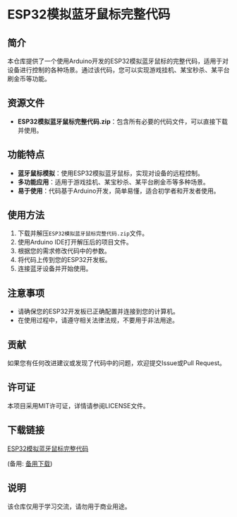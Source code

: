 # ESP32模拟蓝牙鼠标完整代码

## 简介

本仓库提供了一个使用Arduino开发的ESP32模拟蓝牙鼠标的完整代码，适用于对设备进行控制的各种场景。通过该代码，您可以实现游戏挂机、某宝秒杀、某平台刷金币等功能。

## 资源文件

- **ESP32模拟蓝牙鼠标完整代码.zip**：包含所有必要的代码文件，可以直接下载并使用。

## 功能特点

- **蓝牙鼠标模拟**：使用ESP32模拟蓝牙鼠标，实现对设备的远程控制。
- **多功能应用**：适用于游戏挂机、某宝秒杀、某平台刷金币等多种场景。
- **易于使用**：代码基于Arduino开发，简单易懂，适合初学者和开发者使用。

## 使用方法

1. 下载并解压`ESP32模拟蓝牙鼠标完整代码.zip`文件。
2. 使用Arduino IDE打开解压后的项目文件。
3. 根据您的需求修改代码中的参数。
4. 将代码上传到您的ESP32开发板。
5. 连接蓝牙设备并开始使用。

## 注意事项

- 请确保您的ESP32开发板已正确配置并连接到您的计算机。
- 在使用过程中，请遵守相关法律法规，不要用于非法用途。

## 贡献

如果您有任何改进建议或发现了代码中的问题，欢迎提交Issue或Pull Request。

## 许可证

本项目采用MIT许可证，详情请参阅LICENSE文件。

## 下载链接
[ESP32模拟蓝牙鼠标完整代码](https://pan.quark.cn/s/119c918dd1cd) 

(备用: [备用下载](https://pan.baidu.com/s/1HE7Rh2RvxX6Pa9iCur5oPA?pwd=1234))

## 说明

该仓库仅用于学习交流，请勿用于商业用途。
